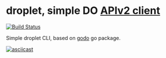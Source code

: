 # droplet, simple DO [APIv2 client](https://developers.digitalocean.com/documentation/v2/)

[![Build Status](https://travis-ci.org/keinohguchi/droplet.svg)](https://travis-ci.org/keinohguchi/droplet)

Simple droplet CLI, based on [godo](https://github.com/digitalocean/godo) go package.

[![asciicast](https://asciinema.org/a/87345.png)](https://asciinema.org/a/87345)
